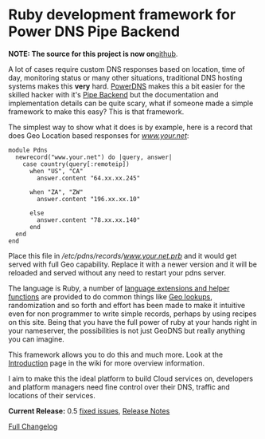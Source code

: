 # Ruby development framework for Power DNS Pipe Backend #

**NOTE: The source for this project is now on**<a href='http://github.com/ripienaar/ruby-pdns'>github</a>. 

A lot of cases require custom DNS responses based on location, time of day, monitoring status or many other situations, traditional DNS hosting systems makes this **very** hard.  [PowerDNS](http://www.powerdns.com/) makes this a bit easier for the skilled hacker with it's [Pipe Backend](http://doc.powerdns.com/pipebackend-dynamic-resolution.html) but the documentation and implementation details can be quite scary, what if someone made a simple framework to make this easy?  This is that framework.

The simplest way to show what it does is by example, here is a record that does Geo Location based responses for _www.your.net_:

```
module Pdns
  newrecord("www.your.net") do |query, answer|
    case country(query[:remoteip])
      when "US", "CA"
        answer.content "64.xx.xx.245"

      when "ZA", "ZW"
        answer.content "196.xx.xx.10"

      else
        answer.content "78.xx.xx.140"
      end
  end
end
```

Place this file in _/etc/pdns/records/www.your.net.prb_ and it would get served with full Geo capability.  Replace it with a newer version and it will be reloaded and served without any need to restart your pdns server.

The language is Ruby, a number of [language extensions and helper functions](ReferenceRubyExtensions.md) are provided to do common things like [Geo lookups](ReferenceGeoIP.md), randomization and so forth and effort has been made to make it intuitive even for non programmer to write simple records, perhaps by using recipes on this site.  Being that you have the full power of ruby at your hands right in your nameserver, the possibilities is not just GeoDNS but really anything you can imagine.

This framework allows you to do this and much more.  Look at the [Introduction](Introduction.md) page in the wiki for more overview information.

I aim to make this the ideal platform to build Cloud services on, developers and platform managers need fine control over their DNS, traffic and locations of their services.

**Current Release:** 0.5 [fixed issues](http://code.google.com/p/ruby-pdns/issues/list?can=1&q=status=Verified+milestone=Release0.5), [Release Notes](ReleaseNotes_0_5.md)

[Full Changelog](Changelog.md)